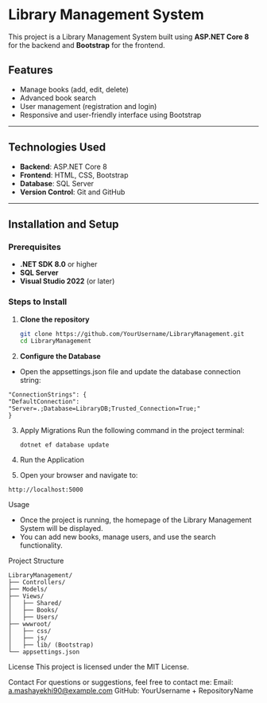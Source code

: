 # Library Management System

This project is a Library Management System built using **ASP.NET Core 8** for the backend and **Bootstrap** for the frontend.

## Features
- Manage books (add, edit, delete)
- Advanced book search
- User management (registration and login)
- Responsive and user-friendly interface using Bootstrap

---

## Technologies Used
- **Backend**: ASP.NET Core 8
- **Frontend**: HTML, CSS, Bootstrap
- **Database**: SQL Server
- **Version Control**: Git and GitHub

---

## Installation and Setup

### Prerequisites
- **.NET SDK 8.0** or higher
- **SQL Server**
- **Visual Studio 2022** (or later)

### Steps to Install
1. **Clone the repository**
   ```bash
   git clone https://github.com/YourUsername/LibraryManagement.git
   cd LibraryManagement

2. **Configure the Database**
  - Open the appsettings.json file and update the database connection string:
  ```
  "ConnectionStrings": {
  "DefaultConnection": "Server=.;Database=LibraryDB;Trusted_Connection=True;"
}
```
3. Apply Migrations Run the following command in the project terminal:
   ```
   dotnet ef database update
   
4. Run the Application

5. Open your browser and navigate to:
```
http://localhost:5000
```

Usage
 - Once the project is running, the homepage of the Library Management System will be displayed.
 - You can add new books, manage users, and use the search functionality.

Project Structure
```
LibraryManagement/
├── Controllers/
├── Models/
├── Views/
│   ├── Shared/
│   ├── Books/
│   ├── Users/
├── wwwroot/
│   ├── css/
│   ├── js/
│   ├── lib/ (Bootstrap)
└── appsettings.json
```

License
This project is licensed under the MIT License.

Contact
For questions or suggestions, feel free to contact me:
Email: a.mashayekhi90@example.com
GitHub: YourUsername + RepositoryName
